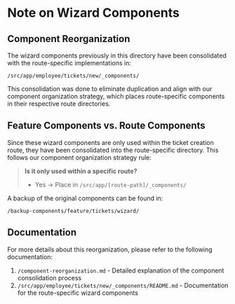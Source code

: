 # Note on Wizard Components

## Component Reorganization

The wizard components previously in this directory have been consolidated with the route-specific implementations in:

`/src/app/employee/tickets/new/_components/`

This consolidation was done to eliminate duplication and align with our component organization strategy, which places route-specific components in their respective route directories.

## Feature Components vs. Route Components

Since these wizard components are only used within the ticket creation route, they have been consolidated into the route-specific directory. This follows our component organization strategy rule:

> **Is it only used within a specific route?**
> - Yes → Place in `/src/app/[route-path]/_components/`

A backup of the original components can be found in:

`/backup-components/feature/tickets/wizard/`

## Documentation

For more details about this reorganization, please refer to the following documentation:

1. `/component-reorganization.md` - Detailed explanation of the component consolidation process
2. `/src/app/employee/tickets/new/_components/README.md` - Documentation for the route-specific wizard components
